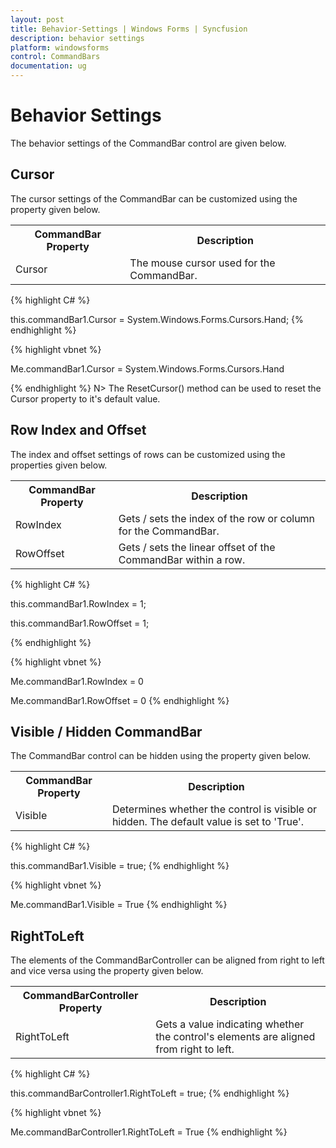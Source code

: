 ```yaml
---
layout: post
title: Behavior-Settings | Windows Forms | Syncfusion
description: behavior settings
platform: windowsforms
control: CommandBars
documentation: ug
---
```


# Behavior Settings

The behavior settings of the CommandBar control are given below.

## Cursor

The cursor settings of the CommandBar can be customized using the property given below.


<table>
<tr>
<th>
CommandBar Property</th><th>
Description</th></tr>
<tr>
<td>
Cursor</td><td>
The mouse cursor used for the CommandBar.</td></tr>
</table>

{% highlight C# %}






this.commandBar1.Cursor = System.Windows.Forms.Cursors.Hand;
{% endhighlight %}

{% highlight vbnet %}




Me.commandBar1.Cursor = System.Windows.Forms.Cursors.Hand

{% endhighlight %}
N> The ResetCursor() method can be used to reset the Cursor property to it's default value.

## Row Index and Offset

The index and offset settings of rows can be customized using the properties given below.


<table>
<tr>
<th>
CommandBar Property</th><th>
Description</th></tr>
<tr>
<td>
RowIndex</td><td>
Gets / sets the index of the row or column for the CommandBar.</td></tr>
<tr>
<td>
RowOffset</td><td>
Gets / sets the linear offset of the CommandBar within a row.</td></tr>
</table>

{% highlight C# %}





this.commandBar1.RowIndex = 1;

this.commandBar1.RowOffset = 1;

{% endhighlight %}

{% highlight vbnet %}





Me.commandBar1.RowIndex = 0

Me.commandBar1.RowOffset = 0
{% endhighlight %}

## Visible / Hidden CommandBar

The CommandBar control can be hidden using the property given below.


<table>
<tr>
<th>
CommandBar Property</th><th>
Description</th></tr>
<tr>
<td>
Visible</td><td>
Determines whether the control is visible or hidden. The default value is set to 'True'.</td></tr>
</table>

{% highlight C# %}





this.commandBar1.Visible = true;
{% endhighlight %}

{% highlight vbnet %}





Me.commandBar1.Visible = True
{% endhighlight %}

## RightToLeft

The elements of the CommandBarController can be aligned from right to left and vice versa using the property given below.


<table>
<tr>
<th>
CommandBarController Property</th><th>
Description</th></tr>
<tr>
<td>
RightToLeft</td><td>
Gets a value indicating whether the control's elements are aligned from right to left.</td></tr>
</table>

{% highlight C# %}





this.commandBarController1.RightToLeft = true;
{% endhighlight %}

{% highlight vbnet %}





Me.commandBarController1.RightToLeft = True
{% endhighlight %}



